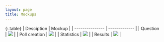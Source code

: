 ```yaml
---
layout: page
title: Mockups
---
```


{:.table}
| Desciption      | Mockup           |
| --------------- | ------------- |
| Question        | ![]({{site.baseurl}}/assets/images/mockups/Web-Question.png) |
| Poll creation   | ![]({{site.baseurl}}/assets/images/mockups/Web-Poll_Creation.png) |
| Statistics      | ![]({{site.baseurl}}/assets/images/mockups/Web-Stats.png) |
| Results         | ![]({{site.baseurl}}/assets/images/mockups/Web-Result.png) |

